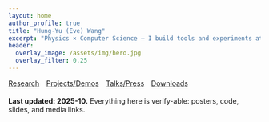 ```yaml
---
layout: home
author_profile: true
title: "Hung-Yu (Eve) Wang"
excerpt: "Physics × Computer Science — I build tools and experiments at the intersection of quantum/materials and scientific computing."
header:
  overlay_image: /assets/img/hero.jpg
  overlay_filter: 0.25
---
```


<div style="display:flex; gap:14px; flex-wrap:wrap; margin: 8px 0 18px 0;">
<a class="btn btn--primary" href="{{ site.baseurl }}/research/">Research</a>
<a class="btn btn--primary" href="{{ site.baseurl }}/projects/">Projects/Demos</a>
<a class="btn btn--primary" href="{{ site.baseurl }}/outreach/">Talks/Press</a>
<a class="btn" href="{{ site.baseurl }}/downloads/">Downloads</a>
</div>

**Last updated: 2025-10.** Everything here is verify-able: posters, code, slides, and media links.


